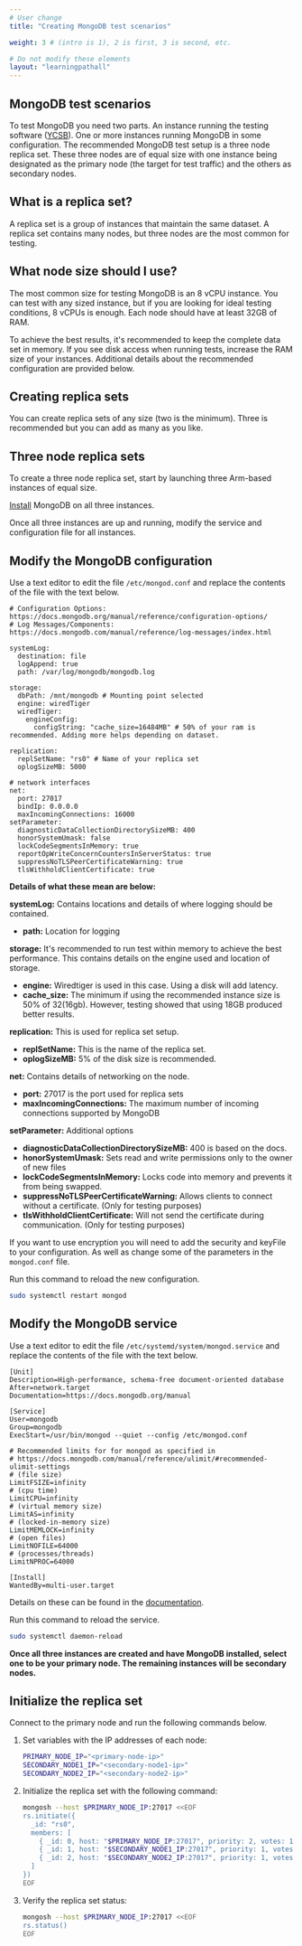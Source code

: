 ```yaml
---
# User change
title: "Creating MongoDB test scenarios"

weight: 3 # (intro is 1), 2 is first, 3 is second, etc.

# Do not modify these elements
layout: "learningpathall"
---
```

## MongoDB test scenarios
To test MongoDB you need two parts. An instance running the testing software ([YCSB](/learning-paths/servers-and-cloud-computing/mongodb/benchmark_mongodb-8.0)). One or more instances running MongoDB in some configuration. The recommended MongoDB test setup is a three node replica set. These three nodes are of equal size with one instance being designated as the primary node (the target for test traffic) and the others as secondary nodes.

## What is a replica set?

A replica set is a group of instances that maintain the same dataset. A replica set contains many nodes, but three nodes are the most common for testing.

## What node size should I use?

The most common size for testing MongoDB is an 8 vCPU instance. You can test with any sized instance, but if you are looking for ideal testing conditions, 8 vCPUs is enough. Each node should have at least 32GB of RAM.

To achieve the best results, it's recommended to keep the complete data set in memory. If you see disk access when running tests, increase the RAM size of your instances. Additional details about the recommended configuration are provided below.

## Creating replica sets

You can create replica sets of any size (two is the minimum). Three is recommended but you can add as many as you like.

## Three node replica sets

To create a three node replica set, start by launching three Arm-based instances of equal size.

[Install](/learning-paths/servers-and-cloud-computing/mongodb/run_mongodb) MongoDB on all three instances.

Once all three instances are up and running, modify the service and configuration file for all instances.

## Modify the MongoDB configuration

Use a text editor to edit the file `/etc/mongod.conf` and replace the contents of the file with the text below.

```console
# Configuration Options: https://docs.mongodb.org/manual/reference/configuration-options/
# Log Messages/Components: https://docs.mongodb.com/manual/reference/log-messages/index.html

systemLog:
  destination: file
  logAppend: true
  path: /var/log/mongodb/mongodb.log

storage:
  dbPath: /mnt/mongodb # Mounting point selected
  engine: wiredTiger
  wiredTiger:
    engineConfig:
      configString: "cache_size=16484MB" # 50% of your ram is recommended. Adding more helps depending on dataset.

replication:
  replSetName: "rs0" # Name of your replica set
  oplogSizeMB: 5000

# network interfaces
net:
  port: 27017
  bindIp: 0.0.0.0
  maxIncomingConnections: 16000
setParameter:
  diagnosticDataCollectionDirectorySizeMB: 400
  honorSystemUmask: false
  lockCodeSegmentsInMemory: true
  reportOpWriteConcernCountersInServerStatus: true
  suppressNoTLSPeerCertificateWarning: true
  tlsWithholdClientCertificate: true
```

**Details of what these mean are below:**

**systemLog:** Contains locations and details of where logging should be contained.
- **path:** Location for logging

**storage:** It's recommended to run test within memory to achieve the best performance. This contains details on the engine used and location of storage.
- **engine:** Wiredtiger is used in this case. Using a disk will add latency.
- **cache_size:** The minimum if using the recommended instance size is 50% of 32(16gb). However, testing showed that using 18GB produced better results.

**replication:** This is used for replica set setup.
- **replSetName:** This is the name of the replica set.
- **oplogSizeMB:** 5% of the disk size is recommended.

**net:** Contains details of networking on the node.
- **port:** 27017 is the port used for replica sets
- **maxIncomingConnections:** The maximum number of incoming connections supported by MongoDB

**setParameter:** Additional options
- **diagnosticDataCollectionDirectorySizeMB:** 400 is based on the docs.
- **honorSystemUmask:** Sets read and write permissions only to the owner of new files
- **lockCodeSegmentsInMemory:** Locks code into memory and prevents it from being swapped.
- **suppressNoTLSPeerCertificateWarning:** Allows clients to connect without a certificate. (Only for testing purposes)
- **tlsWithholdClientCertificate:** Will not send the certificate during communication. (Only for testing purposes)

If you want to use encryption you will need to add the security and keyFile to your configuration. As well as change some of the parameters in the `mongod.conf` file.

Run this command to reload the new configuration.

```bash
sudo systemctl restart mongod
```

## Modify the MongoDB service

Use a text editor to edit the file `/etc/systemd/system/mongod.service` and replace the contents of the file with the text below.

```
[Unit]
Description=High-performance, schema-free document-oriented database
After=network.target
Documentation=https://docs.mongodb.org/manual

[Service]
User=mongodb
Group=mongodb
ExecStart=/usr/bin/mongod --quiet --config /etc/mongod.conf

# Recommended limits for for mongod as specified in
# https://docs.mongodb.com/manual/reference/ulimit/#recommended-ulimit-settings
# (file size)
LimitFSIZE=infinity
# (cpu time)
LimitCPU=infinity
# (virtual memory size)
LimitAS=infinity
# (locked-in-memory size)
LimitMEMLOCK=infinity
# (open files)
LimitNOFILE=64000
# (processes/threads)
LimitNPROC=64000

[Install]
WantedBy=multi-user.target
```

Details on these can be found in the [documentation](https://docs.mongodb.com/manual/reference/ulimit/#recommended-ulimit-settings).

Run this command to reload the service.

```bash
sudo systemctl daemon-reload
```

**Once all three instances are created and have MongoDB installed, select one to be your primary node. The remaining instances will be secondary nodes.**

## Initialize the replica set

Connect to the primary node and run the following commands below.

1. Set variables with the IP addresses of each node:

    ```bash
    PRIMARY_NODE_IP="<primary-node-ip>"
    SECONDARY_NODE1_IP="<secondary-node1-ip>"
    SECONDARY_NODE2_IP="<secondary-node2-ip>"
    ```

2. Initialize the replica set with the following command:

    ```bash
    mongosh --host $PRIMARY_NODE_IP:27017 <<EOF
    rs.initiate({
      _id: "rs0",
      members: [
        { _id: 0, host: "$PRIMARY_NODE_IP:27017", priority: 2, votes: 1 },
        { _id: 1, host: "$SECONDARY_NODE1_IP:27017", priority: 1, votes: 1 },
        { _id: 2, host: "$SECONDARY_NODE2_IP:27017", priority: 1, votes: 1 }
      ]
    })
    EOF
    ```

3. Verify the replica set status:

    ```bash
    mongosh --host $PRIMARY_NODE_IP:27017 <<EOF
    rs.status()
    EOF
    ```